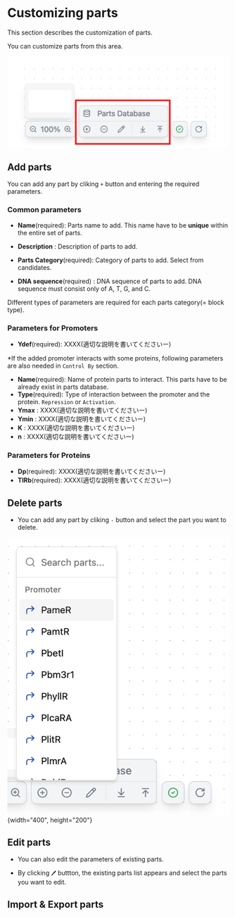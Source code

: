 # Customizing parts

This section describes the customization of parts.

You can customize parts from this area.

![](../assets/imgs/guides/customize-parts/parts_database.png)



## Add parts

You can add any part by cliking `+` button and entering the required parameters.

### Common parameters

- **Name**(required): Parts name to add. This name have to be **unique** within the entire set of parts.

- **Description** : Description of parts to add.

- **Parts Category**(required): Category of parts to add. Select from candidates.

- **DNA sequence**(required) : DNA sequence of parts to add. DNA sequence must consist only of A, T, G, and C.

Different types of parameters are required for each parts category(= block type).

### Parameters for Promoters

- **Ydef**(required): XXXX(適切な説明を書いてくださいー)

*If the added promoter interacts with some proteins, following parameters are also needed in `Control By` section.
 
- **Name**(required): Name of protein parts to interact. This parts have to be already exist in parts database.
- **Type**(required): Type of interaction between the promoter and the protein. `Repression` or `Activation`.
- **Ymax** :  XXXX(適切な説明を書いてくださいー)
- **Ymin** :  XXXX(適切な説明を書いてくださいー)
- **K** :  XXXX(適切な説明を書いてくださいー)
- **n** :  XXXX(適切な説明を書いてくださいー)

### Parameters for Proteins

- **Dp**(required):  XXXX(適切な説明を書いてくださいー)
- **TIRb**(required):  XXXX(適切な説明を書いてくださいー)


## Delete parts

- You can add any part by cliking `-` button and select the part you want to delete.

![](../assets/imgs/guides/customize-parts/delete_parts.png){width="400", height="200"}

## Edit parts

- You can also edit the parameters of existing parts.

- By clicking `🖊️` buttton, the existing parts list appears and select the parts you want to edit.


## Import & Export parts
